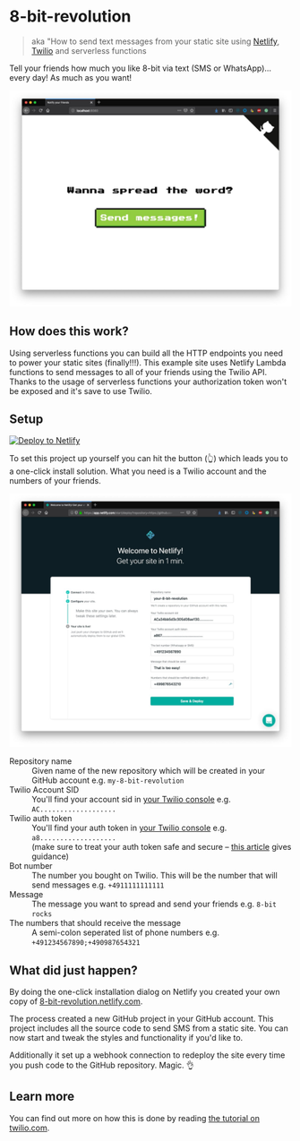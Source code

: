 # 8-bit-revolution

> aka "How to send text messages from your static site using [Netlify](https://www.netlify.com/), [Twilio](https://www.twilio.com/) and serverless functions

Tell your friends how much you like 8-bit via text (SMS or WhatsApp)... every day! As much as you want!

![Website of 8-bit-revolution including "spread the word" and a "send messages button](./screenshot.jpg)

## How does this work?

Using serverless functions you can build all the HTTP endpoints you need to power your static sites (finally!!!). This example site uses Netlify Lambda functions to send messages to all of your friends using the Twilio API. Thanks to the usage of serverless functions your authorization token won't be exposed and it's save to use Twilio.

## Setup

[![Deploy to Netlify](https://www.netlify.com/img/deploy/button.svg)](https://app.netlify.com/start/deploy?repository=https://github.com/stefanjudis/8-bit-revolution)

To set this project up yourself you can hit the button (👆) which leads you to a one-click install solution. What you need is a Twilio account and the numbers of your friends.

![Netlify setup dialog](./setup.jpg)

<dl>
  <dt>Repository name</dt>
  <dd>Given name of the new repository which will be created in your GitHub account e.g. <code>my-8-bit-revolution</code></dd>

  <dt>Twilio Account SID</dt>
  <dd>You'll find your account sid in <a href="https://www.twilio.com/console">your Twilio console</a> e.g. <code>AC...................</code></dd>

  <dt>Twilio auth token</dt>
  <dd>You'll find your auth token in <a href="https://www.twilio.com/console">your Twilio console</a> e.g. <code>a8...................</code><br>
  (make sure to treat your auth token safe and secure – <a href="https://www.twilio.com/blog/protect-phishing-auth-token-fraud">this article</a> gives guidance)</dd>

  <dt>Bot number</dt>
  <dd>The number you bought on Twilio. This will be the number that will send messages e.g. <code>+4911111111111</code></dd>

  <dt>Message</dt>
  <dd>The message you want to spread and send your friends e.g. <code>8-bit rocks</code></dd>

  <dt>The numbers that should receive the message</dt>
  <dd>A semi-colon seperated list of phone numbers e.g. <code>+491234567890;+490987654321</code></dd>
</dl>

## What did just happen?

By doing the one-click installation dialog on Netlify you created your own copy of [8-bit-revolution.netlify.com](https://8-bit-revolution.netlify.com).

The process created a new GitHub project in your GitHub account. This project includes all the source code to send SMS from a static site. You can now start and tweak the styles and functionality if you'd like to.

Additionally it set up a webhook connection to redeploy the site every time you push code to the GitHub repository. Magic. 👌

## Learn more

You can find out more on how this is done by reading [the tutorial on twilio.com](https://www.twilio.com/blog/a-how-to-send-text-messages-from-your-static-site-using-netlify-twilio-and-serverless-functions).
